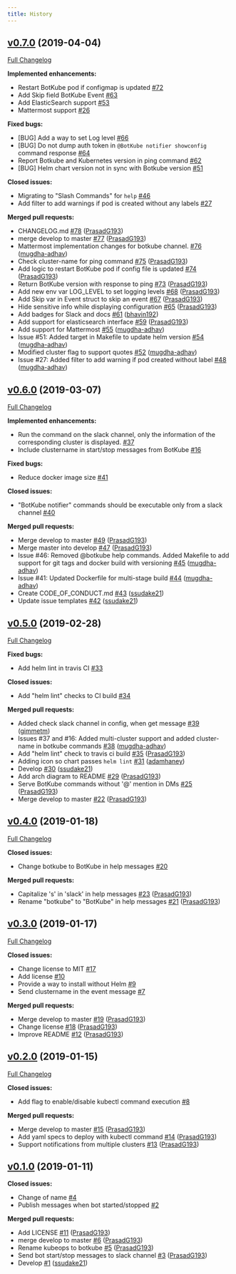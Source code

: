```yaml
---
title: History
---
```


## [v0.7.0](https://github.com/infracloudio/botkube/tree/v0.7.0) (2019-04-04)
[Full Changelog](https://github.com/infracloudio/botkube/compare/v0.6.0...v0.7.0)

**Implemented enhancements:**

- Restart BotKube pod if configmap is updated [\#72](https://github.com/infracloudio/botkube/issues/72)
- Add Skip field BotKube Event  [\#63](https://github.com/infracloudio/botkube/issues/63)
- Add ElasticSearch support [\#53](https://github.com/infracloudio/botkube/issues/53)
- Mattermost support [\#26](https://github.com/infracloudio/botkube/issues/26)

**Fixed bugs:**

- \[BUG\] Add a way to set Log level [\#66](https://github.com/infracloudio/botkube/issues/66)
- \[BUG\] Do not dump auth token in `@BotKube notifier showconfig` command response [\#64](https://github.com/infracloudio/botkube/issues/64)
- Report Botkube and Kubernetes version in ping command [\#62](https://github.com/infracloudio/botkube/issues/62)
- \[BUG\] Helm chart version not in sync with Botkube version [\#51](https://github.com/infracloudio/botkube/issues/51)

**Closed issues:**

- Migrating to "Slash Commands" for `help` [\#46](https://github.com/infracloudio/botkube/issues/46)
- Add filter to add warnings if pod is created without any labels [\#27](https://github.com/infracloudio/botkube/issues/27)

**Merged pull requests:**

- CHANGELOG.md [\#78](https://github.com/infracloudio/botkube/pull/78) ([PrasadG193](https://github.com/PrasadG193))
- merge develop to master [\#77](https://github.com/infracloudio/botkube/pull/77) ([PrasadG193](https://github.com/PrasadG193))
- Mattermost implementation changes for botkube channel. [\#76](https://github.com/infracloudio/botkube/pull/76) ([mugdha-adhav](https://github.com/mugdha-adhav))
- Check cluster-name for ping command [\#75](https://github.com/infracloudio/botkube/pull/75) ([PrasadG193](https://github.com/PrasadG193))
- Add logic to restart BotKube pod if config file is updated [\#74](https://github.com/infracloudio/botkube/pull/74) ([PrasadG193](https://github.com/PrasadG193))
- Return BotKube version with response to ping [\#73](https://github.com/infracloudio/botkube/pull/73) ([PrasadG193](https://github.com/PrasadG193))
- Add new env var LOG\_LEVEL to set logging levels [\#68](https://github.com/infracloudio/botkube/pull/68) ([PrasadG193](https://github.com/PrasadG193))
- Add Skip var in Event struct to skip an event [\#67](https://github.com/infracloudio/botkube/pull/67) ([PrasadG193](https://github.com/PrasadG193))
- Hide sensitive info while displaying configuration [\#65](https://github.com/infracloudio/botkube/pull/65) ([PrasadG193](https://github.com/PrasadG193))
- Add badges for Slack and docs [\#61](https://github.com/infracloudio/botkube/pull/61) ([bhavin192](https://github.com/bhavin192))
- Add support for elasticsearch interface [\#59](https://github.com/infracloudio/botkube/pull/59) ([PrasadG193](https://github.com/PrasadG193))
- Add support for Mattermost [\#55](https://github.com/infracloudio/botkube/pull/55) ([mugdha-adhav](https://github.com/mugdha-adhav))
- Issue \#51: Added target in Makefile to update helm version [\#54](https://github.com/infracloudio/botkube/pull/54) ([mugdha-adhav](https://github.com/mugdha-adhav))
- Modified cluster flag to support quotes [\#52](https://github.com/infracloudio/botkube/pull/52) ([mugdha-adhav](https://github.com/mugdha-adhav))
- Issue \#27: Added filter to add warning if pod created without label [\#48](https://github.com/infracloudio/botkube/pull/48) ([mugdha-adhav](https://github.com/mugdha-adhav))

## [v0.6.0](https://github.com/infracloudio/botkube/tree/v0.6.0) (2019-03-07)
[Full Changelog](https://github.com/infracloudio/botkube/compare/v0.5.0...v0.6.0)

**Implemented enhancements:**

- Run the command on the slack channel, only the information of the corresponding cluster is displayed. [\#37](https://github.com/infracloudio/botkube/issues/37)
- Include clustername in start/stop messages from BotKube [\#16](https://github.com/infracloudio/botkube/issues/16)

**Fixed bugs:**

- Reduce docker image size [\#41](https://github.com/infracloudio/botkube/issues/41)

**Closed issues:**

- "BotKube notifier" commands should be executable only from a slack channel [\#40](https://github.com/infracloudio/botkube/issues/40)

**Merged pull requests:**

- Merge develop to master [\#49](https://github.com/infracloudio/botkube/pull/49) ([PrasadG193](https://github.com/PrasadG193))
- Merge master into develop [\#47](https://github.com/infracloudio/botkube/pull/47) ([PrasadG193](https://github.com/PrasadG193))
- Issue \#46: Removed @botkube help commands. Added Makefile to add support for git tags and docker build with versioning [\#45](https://github.com/infracloudio/botkube/pull/45) ([mugdha-adhav](https://github.com/mugdha-adhav))
- Issue \#41: Updated Dockerfile for multi-stage build [\#44](https://github.com/infracloudio/botkube/pull/44) ([mugdha-adhav](https://github.com/mugdha-adhav))
- Create CODE\_OF\_CONDUCT.md [\#43](https://github.com/infracloudio/botkube/pull/43) ([ssudake21](https://github.com/ssudake21))
- Update issue templates [\#42](https://github.com/infracloudio/botkube/pull/42) ([ssudake21](https://github.com/ssudake21))

## [v0.5.0](https://github.com/infracloudio/botkube/tree/v0.5.0) (2019-02-28)
[Full Changelog](https://github.com/infracloudio/botkube/compare/v0.4.0...v0.5.0)

**Fixed bugs:**

- Add helm lint in travis CI [\#33](https://github.com/infracloudio/botkube/issues/33)

**Closed issues:**

- Add "helm lint" checks to CI build [\#34](https://github.com/infracloudio/botkube/issues/34)

**Merged pull requests:**

- Added check slack channel in config, when get message  [\#39](https://github.com/infracloudio/botkube/pull/39) ([gimmetm](https://github.com/gimmetm))
- Issues \#37 and \#16: Added multi-cluster support and added cluster-name in botkube commands [\#38](https://github.com/infracloudio/botkube/pull/38) ([mugdha-adhav](https://github.com/mugdha-adhav))
- Add "helm lint" check to travis ci build [\#35](https://github.com/infracloudio/botkube/pull/35) ([PrasadG193](https://github.com/PrasadG193))
- Adding icon so chart passes `helm lint` [\#31](https://github.com/infracloudio/botkube/pull/31) ([adamhaney](https://github.com/adamhaney))
- Develop [\#30](https://github.com/infracloudio/botkube/pull/30) ([ssudake21](https://github.com/ssudake21))
- Add arch diagram to README [\#29](https://github.com/infracloudio/botkube/pull/29) ([PrasadG193](https://github.com/PrasadG193))
- Serve BotKube commands without '@' mention in DMs  [\#25](https://github.com/infracloudio/botkube/pull/25) ([PrasadG193](https://github.com/PrasadG193))
- Merge develop to master [\#22](https://github.com/infracloudio/botkube/pull/22) ([PrasadG193](https://github.com/PrasadG193))

## [v0.4.0](https://github.com/infracloudio/botkube/tree/v0.4.0) (2019-01-18)
[Full Changelog](https://github.com/infracloudio/botkube/compare/v0.3.0...v0.4.0)

**Closed issues:**

- Change botkube to BotKube in help messages [\#20](https://github.com/infracloudio/botkube/issues/20)

**Merged pull requests:**

- Capitalize 's' in 'slack' in help messages [\#23](https://github.com/infracloudio/botkube/pull/23) ([PrasadG193](https://github.com/PrasadG193))
- Rename "botkube" to "BotKube" in help messages [\#21](https://github.com/infracloudio/botkube/pull/21) ([PrasadG193](https://github.com/PrasadG193))

## [v0.3.0](https://github.com/infracloudio/botkube/tree/v0.3.0) (2019-01-17)
[Full Changelog](https://github.com/infracloudio/botkube/compare/v0.2.0...v0.3.0)

**Closed issues:**

- Change license to MIT [\#17](https://github.com/infracloudio/botkube/issues/17)
- Add license [\#10](https://github.com/infracloudio/botkube/issues/10)
- Provide a way to install without Helm [\#9](https://github.com/infracloudio/botkube/issues/9)
- Send clustername in the event message [\#7](https://github.com/infracloudio/botkube/issues/7)

**Merged pull requests:**

- Merge develop to master [\#19](https://github.com/infracloudio/botkube/pull/19) ([PrasadG193](https://github.com/PrasadG193))
- Change license [\#18](https://github.com/infracloudio/botkube/pull/18) ([PrasadG193](https://github.com/PrasadG193))
- Improve README [\#12](https://github.com/infracloudio/botkube/pull/12) ([PrasadG193](https://github.com/PrasadG193))

## [v0.2.0](https://github.com/infracloudio/botkube/tree/v0.2.0) (2019-01-15)
[Full Changelog](https://github.com/infracloudio/botkube/compare/v0.1.0...v0.2.0)

**Closed issues:**

- Add flag to enable/disable kubectl command execution [\#8](https://github.com/infracloudio/botkube/issues/8)

**Merged pull requests:**

- Merge develop to master [\#15](https://github.com/infracloudio/botkube/pull/15) ([PrasadG193](https://github.com/PrasadG193))
- Add yaml specs to deploy with kubectl command [\#14](https://github.com/infracloudio/botkube/pull/14) ([PrasadG193](https://github.com/PrasadG193))
- Support notifications from multiple clusters [\#13](https://github.com/infracloudio/botkube/pull/13) ([PrasadG193](https://github.com/PrasadG193))

## [v0.1.0](https://github.com/infracloudio/botkube/tree/v0.1.0) (2019-01-11)
**Closed issues:**

- Change of name [\#4](https://github.com/infracloudio/botkube/issues/4)
- Publish messages when bot started/stopped [\#2](https://github.com/infracloudio/botkube/issues/2)

**Merged pull requests:**

- Add LICENSE [\#11](https://github.com/infracloudio/botkube/pull/11) ([PrasadG193](https://github.com/PrasadG193))
- merge develop to master [\#6](https://github.com/infracloudio/botkube/pull/6) ([PrasadG193](https://github.com/PrasadG193))
- Rename kubeops to botkube [\#5](https://github.com/infracloudio/botkube/pull/5) ([PrasadG193](https://github.com/PrasadG193))
- Send bot start/stop messages to slack channel [\#3](https://github.com/infracloudio/botkube/pull/3) ([PrasadG193](https://github.com/PrasadG193))
- Develop [\#1](https://github.com/infracloudio/botkube/pull/1) ([ssudake21](https://github.com/ssudake21))




